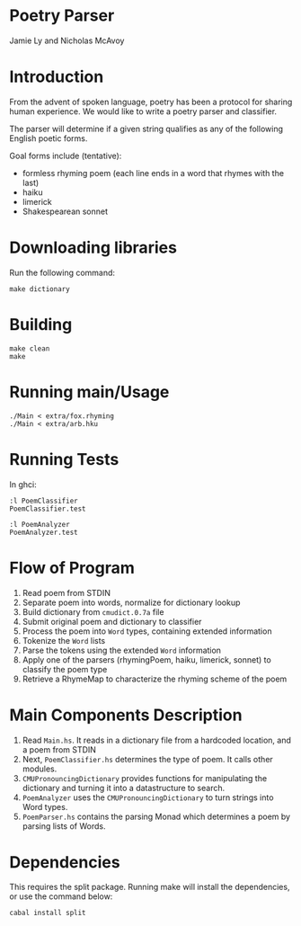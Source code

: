 # Poetry Parser

Jamie Ly <jamiely> and Nicholas McAvoy <mcavoyna>

# Introduction

From the advent of spoken language, poetry has been a protocol for sharing human experience. We would like to write a poetry parser and classifier.

The parser will determine if a given string qualifies as any of the following English poetic forms.

Goal forms include (tentative):
- formless rhyming poem (each line ends in a word that rhymes with the last)
- haiku
- limerick
- Shakespearean sonnet

# Downloading libraries

Run the following command:

    make dictionary

# Building

    make clean
    make

# Running main/Usage

    ./Main < extra/fox.rhyming
    ./Main < extra/arb.hku

# Running Tests

In ghci:

    :l PoemClassifier
    PoemClassifier.test

    :l PoemAnalyzer
    PoemAnalyzer.test

# Flow of Program

  1. Read poem from STDIN
  2. Separate poem into words, normalize for dictionary lookup
  3. Build dictionary from `cmudict.0.7a` file
  4. Submit original poem and dictionary to classifier
  5. Process the poem into `Word` types, containing extended information
  6. Tokenize the `Word` lists
  7. Parse the tokens using the extended `Word` information
  8. Apply one of the parsers (rhymingPoem, haiku, limerick, sonnet) to classify 
     the poem type
  9. Retrieve a RhymeMap to characterize the rhyming scheme of the poem

# Main Components Description

  1. Read `Main.hs`. It reads in a dictionary file from a hardcoded
     location, and a poem from STDIN
  2. Next, `PoemClassifier.hs` determines the type of poem. It calls other
     modules.
  3. `CMUPronouncingDictionary` provides functions for manipulating the
     dictionary and turning it into a datastructure to search.
  4. `PoemAnalyzer` uses the `CMUPronouncingDictionary` to turn strings
     into Word types.
  5. `PoemParser.hs` contains the parsing Monad which determines a poem
     by parsing lists of Words.

# Dependencies

This requires the split package. Running make will install the
dependencies, or use the command below:

    cabal install split

